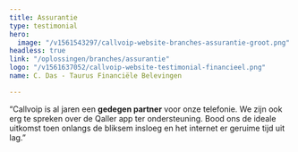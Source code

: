 ```yaml
---
title: Assurantie
type: testimonial
hero:
  image: "/v1561543297/callvoip-website-branches-assurantie-groot.png"
headless: true
link: "/oplossingen/branches/assurantie"
logo: "/v1561637052/callvoip-website-testimonial-financieel.png"
name: C. Das - Taurus Financiële Belevingen

---
```

“Callvoip is al jaren een **gedegen partner** voor onze telefonie. We zijn ook erg te spreken over de Qaller app ter ondersteuning. Bood ons de ideale uitkomst toen onlangs de bliksem insloeg en het internet er geruime tijd uit lag.”